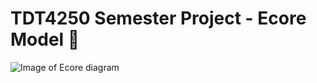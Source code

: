 # TDT4250 Semester Project - Ecore Model 💾

![Image of Ecore diagram](https://user-images.githubusercontent.com/34618612/100888292-38688c00-34b6-11eb-94b0-d271e70306ae.png)